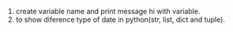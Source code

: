 1. create variable name  and print message hi with variable.
2. to show diference type of date in python(str, list, dict and tuple). 